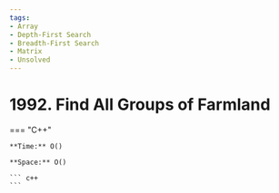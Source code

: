```yaml
---
tags:
- Array
- Depth-First Search
- Breadth-First Search
- Matrix
- Unsolved
---
```



# 1992. Find All Groups of Farmland

=== "C++"

    **Time:** O()

    **Space:** O()

    ``` c++
    ```